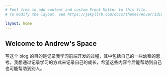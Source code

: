 ```yaml
---
# Feel free to add content and custom Front Matter to this file.
# To modify the layout, see https://jekyllrb.com/docs/themes/#overriding-theme-defaults

layout: home
---
```


## Welcome to Andrew's Space

写这个 blog 的目的是记录我学习前端开发的过程，其中包括自己的一些幼稚的思考。我想通过记录学习的方式来记录自己的成长，希望这些内容今后能帮助到自己也可能帮助到别人。
